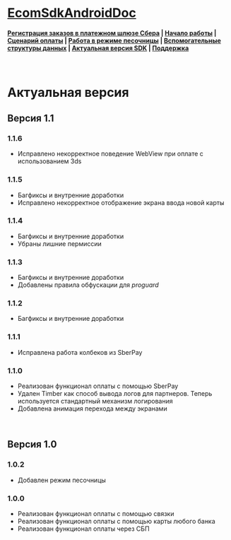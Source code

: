 # [EcomSdkAndroidDoc](https://sdkpay.github.io/EcomSdkAndroidDoc)

#### [Регистрация заказов в платежном шлюзе Сбера](https://sdkpay.github.io/EcomSdkAndroidDoc/order_registration) | [Начало работы](https://sdkpay.github.io/EcomSdkAndroidDoc/start) | [Сценарий оплаты](https://sdkpay.github.io/EcomSdkAndroidDoc/payment_script) | [Работа в режиме песочницы](https://sdkpay.github.io/EcomSdkAndroidDoc/sandbox_mode) | [Вспомогательные структуры данных](https://sdkpay.github.io/EcomSdkAndroidDoc/data_structures) | [Актуальная версия SDK](https://sdkpay.github.io/EcomSdkAndroidDoc/version) | [Поддержка](https://sdkpay.github.io/EcomSdkAndroidDoc/support)

<br>

# Актуальная версия

## Версия 1.1

### 1.1.6

- Исправлено некорректное поведение WebView при оплате с использованием 3ds

### 1.1.5

- Багфиксы и внутренние доработки
- Исправлено некорректное отображение экрана ввода новой карты

### 1.1.4

- Багфиксы и внутренние доработки
- Убраны лишние пермиссии

### 1.1.3

- Багфиксы и внутренние доработки
- Добавлены правила обфускации для *proguard*

### 1.1.2

- Багфиксы и внутренние доработки

### 1.1.1

- Исправлена работа колбеков из SberPay

### 1.1.0

- Реализован функционал оплаты с помощью SberPay
- Удален Timber как способ вывода логов для партнеров. Теперь используется стандартный механизм логирования
- Добавлена анимация перехода между экранами

<br>

## Версия 1.0

### 1.0.2

- Добавлен режим песочницы

### 1.0.0

- Реализован функционал оплаты с помощью связки
- Реализован функционал оплаты с помощью карты любого банка
- Реализован функционал оплаты через СБП
